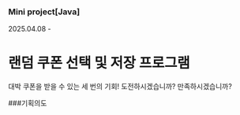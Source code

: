 ### Mini project[Java] 
2025.04.08 -
# 랜덤 쿠폰 선택 및 저장 프로그램
대박 쿠폰을 받을 수 있는 세 번의 기회! 
도전하시겠습니까? 만족하시겠습니까?

###기획의도
